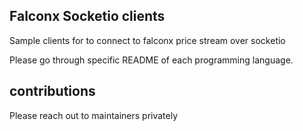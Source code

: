 ## Falconx Socketio clients
Sample clients for to connect to falconx price stream over socketio 

Please go through specific README of each programming language.
## contributions
Please reach out to maintainers privately